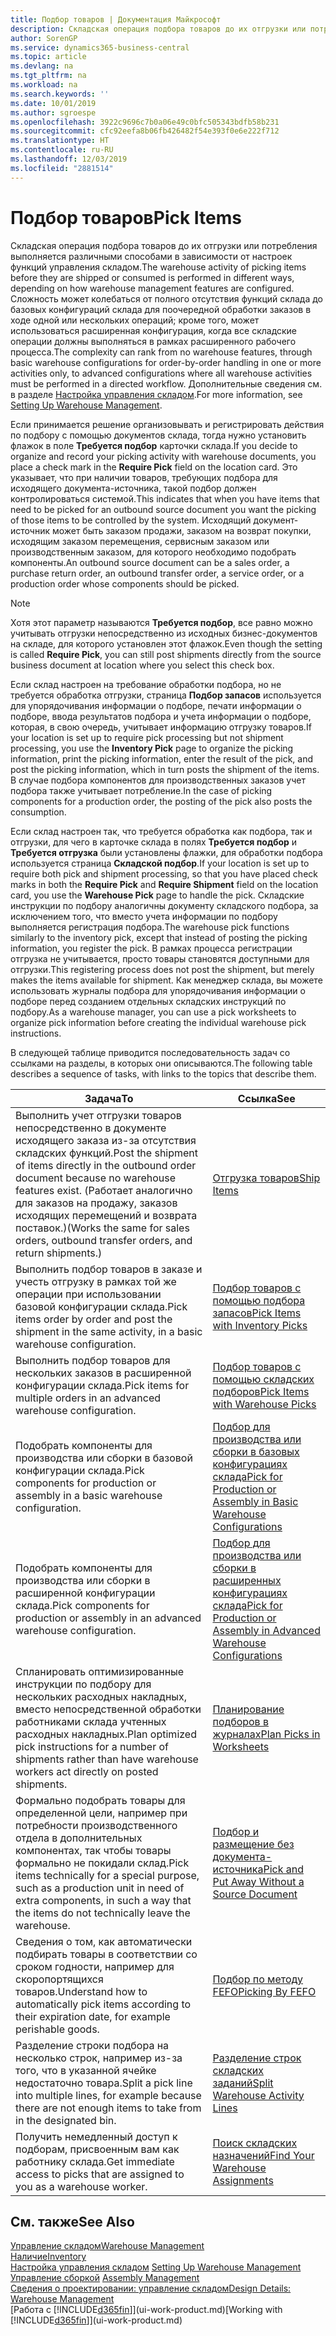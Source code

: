 ```yaml
---
title: Подбор товаров | Документация Майкрософт
description: Складская операция подбора товаров до их отгрузки или потребления выполняется различными способами в зависимости от настроек функций управления складом. Сложность [настройки](../configure-warehouse-processes.md) может колебаться от полного отсутствия функций склада до базовых конфигураций склада для поочередной обработки заказов в ходе одной или нескольких операций; кроме того, может использоваться расширенная конфигурация, когда все складские операции должны выполняться в рамках расширенного рабочего процесса.
author: SorenGP
ms.service: dynamics365-business-central
ms.topic: article
ms.devlang: na
ms.tgt_pltfrm: na
ms.workload: na
ms.search.keywords: ''
ms.date: 10/01/2019
ms.author: sgroespe
ms.openlocfilehash: 3922c9696c7b0a06e49c0bfc505343bdfb58b231
ms.sourcegitcommit: cfc92eefa8b06fb426482f54e393f0e6e222f712
ms.translationtype: HT
ms.contentlocale: ru-RU
ms.lasthandoff: 12/03/2019
ms.locfileid: "2881514"
---
```

# <a name="pick-items"></a><span data-ttu-id="53b9a-104">Подбор товаров</span><span class="sxs-lookup"><span data-stu-id="53b9a-104">Pick Items</span></span>
<span data-ttu-id="53b9a-105">Складская операция подбора товаров до их отгрузки или потребления выполняется различными способами в зависимости от настроек функций управления складом.</span><span class="sxs-lookup"><span data-stu-id="53b9a-105">The warehouse activity of picking items before they are shipped or consumed is performed in different ways, depending on how warehouse management features are configured.</span></span> <span data-ttu-id="53b9a-106">Сложность может колебаться от полного отсутствия функций склада до базовых конфигураций склада для поочередной обработки заказов в ходе одной или нескольких операций; кроме того, может использоваться расширенная конфигурация, когда все складские операции должны выполняться в рамках расширенного рабочего процесса.</span><span class="sxs-lookup"><span data-stu-id="53b9a-106">The complexity can rank from no warehouse features, through basic warehouse configurations for order-by-order handling in one or more activities only, to advanced configurations where all warehouse activities must be performed in a directed workflow.</span></span> <span data-ttu-id="53b9a-107">Дополнительные сведения см. в разделе [Настройка управления складом](warehouse-setup-warehouse.md).</span><span class="sxs-lookup"><span data-stu-id="53b9a-107">For more information, see [Setting Up Warehouse Management](warehouse-setup-warehouse.md).</span></span>

<span data-ttu-id="53b9a-108">Если принимается решение организовывать и регистрировать действия по подбору с помощью документов склада, тогда нужно установить флажок в поле **Требуется подбор** карточки склада.</span><span class="sxs-lookup"><span data-stu-id="53b9a-108">If you decide to organize and record your picking activity with warehouse documents, you place a check mark in the **Require Pick** field on the location card.</span></span> <span data-ttu-id="53b9a-109">Это указывает, что при наличии товаров, требующих подбора для исходящего документа-источника, такой подбор должен контролироваться системой.</span><span class="sxs-lookup"><span data-stu-id="53b9a-109">This indicates that when you have items that need to be picked for an outbound source document you want the picking of those items to be controlled by the system.</span></span> <span data-ttu-id="53b9a-110">Исходящий документ-источник может быть заказом продажи, заказом на возврат покупки, исходящим заказом перемещения, сервисным заказом или производственным заказом, для которого необходимо подобрать компоненты.</span><span class="sxs-lookup"><span data-stu-id="53b9a-110">An outbound source document can be a sales order, a purchase return order, an outbound transfer order, a service order, or a production order whose components should be picked.</span></span>

> [!NOTE]
> <span data-ttu-id="53b9a-111">Хотя этот параметр называются **Требуется подбор**, все равно можно учитывать отгрузки непосредственно из исходных бизнес-документов на складе, для которого установлен этот флажок.</span><span class="sxs-lookup"><span data-stu-id="53b9a-111">Even though the setting is called **Require Pick**, you can still post shipments directly from the source business document at location where you select this check box.</span></span>

<span data-ttu-id="53b9a-112">Если склад настроен на требование обработки подбора, но не требуется обработка отгрузки, страница **Подбор запасов** используется для упорядочивания информации о подборе, печати информации о подборе, ввода результатов подбора и учета информации о подборе, которая, в свою очередь, учитывает информацию отгрузку товаров.</span><span class="sxs-lookup"><span data-stu-id="53b9a-112">If your location is set up to require pick processing but not shipment processing, you use the **Inventory Pick** page to organize the picking information, print the picking information, enter the result of the pick, and post the picking information, which in turn posts the shipment of the items.</span></span> <span data-ttu-id="53b9a-113">В случае подбора компонентов для производственных заказов учет подбора также учитывает потребление.</span><span class="sxs-lookup"><span data-stu-id="53b9a-113">In the case of picking components for a production order, the posting of the pick also posts the consumption.</span></span>

<span data-ttu-id="53b9a-114">Если склад настроен так, что требуется обработка как подбора, так и отгрузки, для чего в карточке склада в полях **Требуется подбор** и **Требуется отгрузка** были установлены флажки, для обработки подбора используется страница **Складской подбор**.</span><span class="sxs-lookup"><span data-stu-id="53b9a-114">If your location is set up to require both pick and shipment processing, so that you have placed check marks in both the **Require Pick** and **Require Shipment** field on the location card, you use the **Warehouse Pick** page to handle the pick.</span></span> <span data-ttu-id="53b9a-115">Складские инструкции по подбору аналогичны документу складского подбора, за исключением того, что вместо учета информации по подбору выполняется регистрация подбора.</span><span class="sxs-lookup"><span data-stu-id="53b9a-115">The warehouse pick functions similarly to the inventory pick, except that instead of posting the picking information, you register the pick.</span></span> <span data-ttu-id="53b9a-116">В рамках процесса регистрации отгрузка не учитывается, просто товары становятся доступными для отгрузки.</span><span class="sxs-lookup"><span data-stu-id="53b9a-116">This registering process does not post the shipment, but merely makes the items available for shipment.</span></span> <span data-ttu-id="53b9a-117">Как менеджер склада, вы можете использовать журналы подбора для упорядочивания информации о подборе перед созданием отдельных складских инструкций по подбору.</span><span class="sxs-lookup"><span data-stu-id="53b9a-117">As a warehouse manager, you can use a pick worksheets to organize pick information before creating the individual warehouse pick instructions.</span></span>

<span data-ttu-id="53b9a-118">В следующей таблице приводится последовательность задач со ссылками на разделы, в которых они описываются.</span><span class="sxs-lookup"><span data-stu-id="53b9a-118">The following table describes a sequence of tasks, with links to the topics that describe them.</span></span>   

|<span data-ttu-id="53b9a-119">**Задача**</span><span class="sxs-lookup"><span data-stu-id="53b9a-119">**To**</span></span>|<span data-ttu-id="53b9a-120">**Ссылка**</span><span class="sxs-lookup"><span data-stu-id="53b9a-120">**See**</span></span>|
|------------|-------------|  
|<span data-ttu-id="53b9a-121">Выполнить учет отгрузки товаров непосредственно в документе исходящего заказа из-за отсутствия складских функций.</span><span class="sxs-lookup"><span data-stu-id="53b9a-121">Post the shipment of items directly in the outbound order document because no warehouse features exist.</span></span> <span data-ttu-id="53b9a-122">(Работает аналогично для заказов на продажу, заказов исходящих перемещений и возврата поставок.)</span><span class="sxs-lookup"><span data-stu-id="53b9a-122">(Works the same for sales orders, outbound transfer orders, and return shipments.)</span></span>|[<span data-ttu-id="53b9a-123">Отгрузка товаров</span><span class="sxs-lookup"><span data-stu-id="53b9a-123">Ship Items</span></span>](warehouse-how-ship-items.md)|  
|<span data-ttu-id="53b9a-124">Выполнить подбор товаров в заказе и учесть отгрузку в рамках той же операции при использовании базовой конфигурации склада.</span><span class="sxs-lookup"><span data-stu-id="53b9a-124">Pick items order by order and post the shipment in the same activity, in a basic warehouse configuration.</span></span>|[<span data-ttu-id="53b9a-125">Подбор товаров с помощью подбора запасов</span><span class="sxs-lookup"><span data-stu-id="53b9a-125">Pick Items with Inventory Picks</span></span>](warehouse-how-to-pick-items-with-inventory-picks.md)|
|<span data-ttu-id="53b9a-126">Выполнить подбор товаров для нескольких заказов в расширенной конфигурации склада.</span><span class="sxs-lookup"><span data-stu-id="53b9a-126">Pick items for multiple orders in an advanced warehouse configuration.</span></span>|[<span data-ttu-id="53b9a-127">Подбор товаров с помощью складских подборов</span><span class="sxs-lookup"><span data-stu-id="53b9a-127">Pick Items with Warehouse Picks</span></span>](warehouse-how-to-pick-items-for-warehouse-shipment.md)|  
|<span data-ttu-id="53b9a-128">Подобрать компоненты для производства или сборки в базовой конфигурации склада.</span><span class="sxs-lookup"><span data-stu-id="53b9a-128">Pick components for production or assembly in a basic warehouse configuration.</span></span>|[<span data-ttu-id="53b9a-129">Подбор для производства или сборки в базовых конфигурациях склада</span><span class="sxs-lookup"><span data-stu-id="53b9a-129">Pick for Production or Assembly in Basic Warehouse Configurations</span></span>](warehouse-how-to-pick-for-production.md)|
|<span data-ttu-id="53b9a-130">Подобрать компоненты для производства или сборки в расширенной конфигурации склада.</span><span class="sxs-lookup"><span data-stu-id="53b9a-130">Pick components for production or assembly in an advanced warehouse configuration.</span></span>|[<span data-ttu-id="53b9a-131">Подбор для производства или сборки в расширенных конфигурациях склада</span><span class="sxs-lookup"><span data-stu-id="53b9a-131">Pick for Production or Assembly in Advanced Warehouse Configurations</span></span>](warehouse-how-to-pick-for-internal-operations-in-advanced-warehousing.md)|  
|<span data-ttu-id="53b9a-132">Спланировать оптимизированные инструкции по подбору для нескольких расходных накладных, вместо непосредственной обработки работниками склада учтенных расходных накладных.</span><span class="sxs-lookup"><span data-stu-id="53b9a-132">Plan optimized pick instructions for a number of shipments rather than have warehouse workers act directly on posted shipments.</span></span>|[<span data-ttu-id="53b9a-133">Планирование подборов в журналах</span><span class="sxs-lookup"><span data-stu-id="53b9a-133">Plan Picks in Worksheets</span></span>](warehouse-how-to-plan-picks-in-worksheets.md)|  
|<span data-ttu-id="53b9a-134">Формально подобрать товары для определенной цели, например при потребности производственного отдела в дополнительных компонентах, так чтобы товары формально не покидали склад.</span><span class="sxs-lookup"><span data-stu-id="53b9a-134">Pick items technically for a special purpose, such as a production unit in need of extra components, in such a way that the items do not technically leave the warehouse.</span></span>|[<span data-ttu-id="53b9a-135">Подбор и размещение без документа-источника</span><span class="sxs-lookup"><span data-stu-id="53b9a-135">Pick and Put Away Without a Source Document</span></span>](warehouse-how-to-create-put-aways-from-internal-put-aways.md)|
|<span data-ttu-id="53b9a-136">Сведения о том, как автоматически подбирать товары в соответствии со сроком годности, например для скоропортящихся товаров.</span><span class="sxs-lookup"><span data-stu-id="53b9a-136">Understand how to automatically pick items according to their expiration date, for example perishable goods.</span></span>|[<span data-ttu-id="53b9a-137">Подбор по методу FEFO</span><span class="sxs-lookup"><span data-stu-id="53b9a-137">Picking By FEFO</span></span>](warehouse-picking-by-fefo.md)|
|<span data-ttu-id="53b9a-138">Разделение строки подбора на несколько строк, например из-за того, что в указанной ячейке недостаточно товара.</span><span class="sxs-lookup"><span data-stu-id="53b9a-138">Split a pick line into multiple lines, for example because there are not enough items to take from in the designated bin.</span></span>|[<span data-ttu-id="53b9a-139">Разделение строк складских заданий</span><span class="sxs-lookup"><span data-stu-id="53b9a-139">Split Warehouse Activity Lines</span></span>](warehouse-how-to-split-warehouse-activity-lines.md)|
|<span data-ttu-id="53b9a-140">Получить немедленный доступ к подборам, присвоенным вам как работнику склада.</span><span class="sxs-lookup"><span data-stu-id="53b9a-140">Get immediate access to picks that are assigned to you as a warehouse worker.</span></span>|[<span data-ttu-id="53b9a-141">Поиск складских назначений</span><span class="sxs-lookup"><span data-stu-id="53b9a-141">Find Your Warehouse Assignments</span></span>](warehouse-how-to-find-your-warehouse-assignments.md)|  

## <a name="see-also"></a><span data-ttu-id="53b9a-142">См. также</span><span class="sxs-lookup"><span data-stu-id="53b9a-142">See Also</span></span>  
[<span data-ttu-id="53b9a-143">Управление складом</span><span class="sxs-lookup"><span data-stu-id="53b9a-143">Warehouse Management</span></span>](warehouse-manage-warehouse.md)  
[<span data-ttu-id="53b9a-144">Наличие</span><span class="sxs-lookup"><span data-stu-id="53b9a-144">Inventory</span></span>](inventory-manage-inventory.md)  
<span data-ttu-id="53b9a-145">[Настройка управления складом](warehouse-setup-warehouse.md)   </span><span class="sxs-lookup"><span data-stu-id="53b9a-145">[Setting Up Warehouse Management](warehouse-setup-warehouse.md)   </span></span>  
<span data-ttu-id="53b9a-146">[Управление сборкой](assembly-assemble-items.md)  </span><span class="sxs-lookup"><span data-stu-id="53b9a-146">[Assembly Management](assembly-assemble-items.md)  </span></span>  
[<span data-ttu-id="53b9a-147">Сведения о проектировании: управление складом</span><span class="sxs-lookup"><span data-stu-id="53b9a-147">Design Details: Warehouse Management</span></span>](design-details-warehouse-management.md)  
<span data-ttu-id="53b9a-148">[Работа с [!INCLUDE[d365fin](includes/d365fin_md.md)]](ui-work-product.md)</span><span class="sxs-lookup"><span data-stu-id="53b9a-148">[Working with [!INCLUDE[d365fin](includes/d365fin_md.md)]](ui-work-product.md)</span></span>
